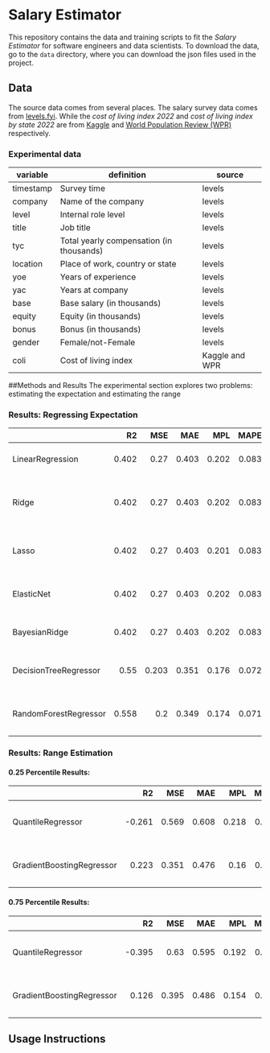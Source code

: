 # Salary Estimator

This repository contains the data and training scripts to fit the _Salary Estimator_ for software engineers and data scientists. To download the data, go to the `data` directory, where you can download the json files used in the project.

## Data
The source data comes from several places. The salary survey data comes from [levels.fyi](https://www.levels.fyi/js/salaryData.json). While the _cost of living index 2022_ and _cost of living index by state 2022_ are from [Kaggle](https://www.kaggle.com/datasets/ankanhore545/cost-of-living-index-2022) and [World Population Review (WPR)](https://worldpopulationreview.com/state-rankings/cost-of-living-index-by-state) respectively.

### Experimental data
| variable      | definition                                            | source                     |
| ------------- | ----------------------------------------------------- | -------------------------- |
| timestamp     | Survey time                                           | levels |
| company       | Name of the company                                   | levels |
| level         | Internal role level                                   | levels |
| title         | Job title                                             | levels |
| tyc           | Total yearly compensation (in thousands)              | levels |
| location      | Place of work, country or state                       | levels |           
| yoe           | Years of experience                                   | levels |
| yac           | Years at company                                      | levels |
| base          | Base salary (in thousands)                            | levels |
| equity        | Equity (in thousands)                                 | levels |
| bonus         | Bonus (in thousands)                                  | levels |
| gender        | Female/not-Female                                     | levels |
| coli          | Cost of living index                                  | Kaggle and WPR |       

##Methods and Results
The experimental section explores two problems: estimating the expectation and estimating the range

### Results: Regressing Expectation

|                       |    R2 |   MSE |   MAE |   MPL |   MAPE |   MEDAE | NAME                                    |
|:----------------------|------:|------:|------:|------:|-------:|--------:|:----------------------------------------|
| LinearRegression      | 0.402 | 0.27  | 0.403 | 0.202 |  0.083 |   0.331 | hot-busy-quetzal-of-sorcery             |
| Ridge                 | 0.402 | 0.27  | 0.403 | 0.202 |  0.083 |   0.331 | gigantic-mighty-ammonite-of-wholeness   |
| Lasso                 | 0.402 | 0.27  | 0.403 | 0.201 |  0.083 |   0.328 | curly-obedient-dingo-of-feminism        |
| ElasticNet            | 0.402 | 0.27  | 0.403 | 0.202 |  0.083 |   0.33  | glistening-arrogant-mushroom-of-passion |
| BayesianRidge         | 0.402 | 0.27  | 0.403 | 0.202 |  0.083 |   0.331 | flawless-guppy-of-sudden-will           |
| DecisionTreeRegressor | 0.55  | 0.203 | 0.351 | 0.176 |  0.072 |   0.287 | placid-prophetic-seahorse-of-endeavor   |
| RandomForestRegressor | 0.558 | 0.2   | 0.349 | 0.174 |  0.071 |   0.286 | benevolent-eggplant-bloodhound-of-pizza |

### Results: Range Estimation

#### 0.25 Percentile Results:
|                           |     R2 |   MSE |   MAE |   MPL |   MAPE |   MEDAE | NAME                                |
|:--------------------------|-------:|------:|------:|------:|-------:|--------:|:------------------------------------|
| QuantileRegressor         | -0.261 | 0.569 | 0.608 | 0.218 |  0.121 |   0.536 | fair-victorious-nuthatch-of-inquire |
| GradientBoostingRegressor |  0.223 | 0.351 | 0.476 | 0.16  |  0.092 |   0.408 | greedy-cocky-bison-of-rain          |

#### 0.75 Percentile Results:
|                           |     R2 |   MSE |   MAE |   MPL |   MAPE |   MEDAE | NAME                                |
|:--------------------------|-------:|------:|------:|------:|-------:|--------:|:------------------------------------|
| QuantileRegressor         | -0.395 | 0.63  | 0.595 | 0.192 |  0.133 |   0.463 | hot-kickass-guppy-of-essence        |
| GradientBoostingRegressor |  0.126 | 0.395 | 0.486 | 0.154 |  0.107 |   0.4   | misty-warm-nightingale-of-lightning |

## Usage Instructions
